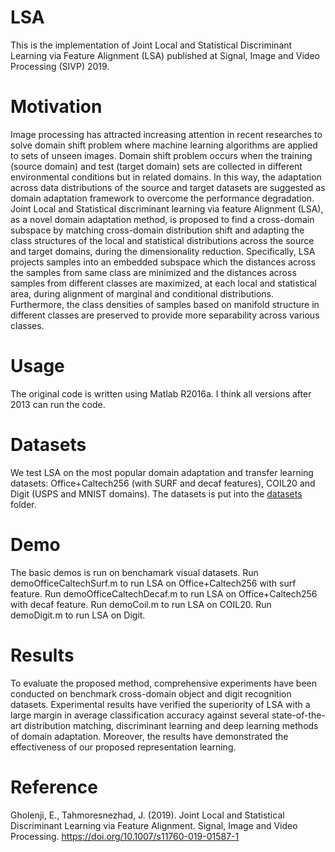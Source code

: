 # LSA
This is the implementation of Joint Local and Statistical Discriminant Learning via Feature Alignment  (LSA) published at Signal, Image and Video Processing (SIVP) 2019.
# Motivation
Image processing has attracted increasing attention in recent researches to solve domain shift problem where machine learning algorithms are applied to sets of unseen images. Domain shift problem occurs when the training (source domain) and test (target domain) sets are collected in different environmental conditions but in related domains. In this way, the adaptation across data distributions of the source and target datasets are suggested as domain adaptation framework to overcome the performance degradation. Joint Local and Statistical discriminant learning via feature Alignment (LSA), as a novel domain adaptation method, is proposed to find a cross-domain subspace by matching cross-domain distribution shift and adapting the class structures of the local and statistical distributions across the source and target domains, during the dimensionality reduction. Specifically, LSA projects samples into an embedded subspace which the distances across the samples from same class are minimized and the distances across samples from different classes are maximized, at each local and statistical area, during alignment of marginal and conditional distributions. Furthermore, the class densities of samples based on manifold structure in different classes are preserved to provide more separability across various classes. 
# Usage
The original code is written using Matlab R2016a. I think all versions after 2013 can run the code.

# Datasets
We test LSA on the most popular domain adaptation and transfer learning datasets: Office+Caltech256 (with SURF and decaf features), COIL20 and Digit (USPS and MNIST domains). The datasets is put into the [datasets](/datasets) folder.

# Demo
The basic demos is run on benchamark visual datasets. Run demoOfficeCaltechSurf.m to run LSA on Office+Caltech256 with surf feature.
Run demoOfficeCaltechDecaf.m to run LSA on Office+Caltech256 with decaf feature.
Run demoCoil.m to run LSA on COIL20.
Run demoDigit.m to run LSA on Digit.

# Results
To evaluate the proposed method, comprehensive experiments have been conducted on benchmark cross-domain object and digit recognition datasets. Experimental results have verified the superiority of LSA with a large margin in average classification accuracy against several state-of-the-art distribution matching, discriminant learning and deep learning methods of domain adaptation. Moreover, the results have demonstrated the effectiveness of our proposed representation learning.


# Reference
Gholenji, E., Tahmoresnezhad, J. (2019). Joint Local and Statistical Discriminant Learning via Feature Alignment. Signal, Image and Video Processing. https://doi.org/10.1007/s11760-019-01587-1
